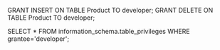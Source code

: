GRANT INSERT ON TABLE Product TO developer;
GRANT DELETE ON TABLE Product TO developer;

SELECT * FROM information_schema.table_privileges WHERE grantee='developer';